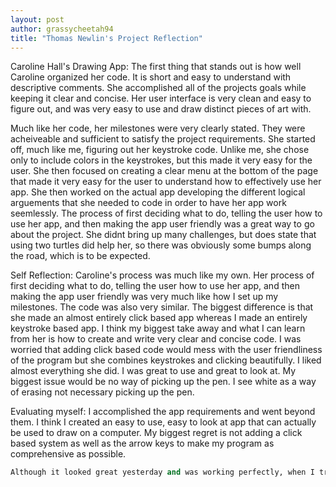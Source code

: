 ```yaml
---
layout: post
author: grassycheetah94
title: "Thomas Newlin's Project Reflection"
---
```


Caroline Hall's Drawing App:
The first thing that stands out is how well Caroline organized her code. It is short and easy to understand with descriptive 
comments. She accomplished all of the projects goals while keeping it clear and concise. Her user interface is very clean and easy to figure out, and was very easy to use and draw distinct pieces of art with. 

Much like her code, her milestones were very clearly stated. They were acheiveable and sufficient to satisfy the project requirements. She started off, much like me, figuring out her keystroke code. Unlike me, she chose only to include colors in the keystrokes, but this made it very easy for the user. She then focused on creating a clear menu at the bottom of the page that made it very easy for the user to understand how to effectively use her app. She then worked on the actual app developing the different logical arguements that she needed to code in order to have her app work seemlessly. The process of first deciding what to do, telling the user how to use her app, and then making the app user friendly was a great way to go about the project. She didnt bring up many challenges, but does state that using two turtles did help her, so there was obviously some bumps along the road, which is to be expected. 

Self Reflection:
Caroline's process was much like my own. Her process of first deciding what to do, telling the user how to use her app, and then making the app user friendly was very much like how I set up my milestones. The code was also very similar. The biggest difference is that she made an almost entirely click based app whereas I made an entirely keystroke based app. I think my biggest take away and what I can learn from her is how to create and write very clear and concise code. I was worried that adding click based code would mess with the user friendliness of the program but she combines keystrokes and clicking beautifully. I liked almost everything she did. I was great to use and great to look at. My biggest issue would be no way of picking up the pen. I see white as a way of erasing not necessary picking up the pen. 

Evaluating myself:
I accomplished the app requirements and went beyond them. I think I created an easy to use, easy to look at app that can actually be used to draw on a computer. My biggest regret is not adding a click based system as well as the arrow keys to make my program as comprehensive as possible. 

```python
Although it looked great yesterday and was working perfectly, when I tried to run it on my computer today, it shut down everytime like it had just run through the code, no errors were reported though. It might just be my computer
```
